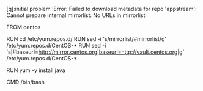 [q]:initial problem :Error: Failed to download metadata for repo 'appstream': Cannot prepare internal mirrorlist: No URLs in mirrorlist


 [a]:cenetos-server-problem



FROM centos

RUN cd /etc/yum.repos.d/
RUN sed -i 's/mirrorlist/#mirrorlist/g' /etc/yum.repos.d/CentOS-*
RUN sed -i 's|#baseurl=http://mirror.centos.org|baseurl=http://vault.centos.org|g' /etc/yum.repos.d/CentOS-*

RUN yum -y install java

CMD /bin/bash
